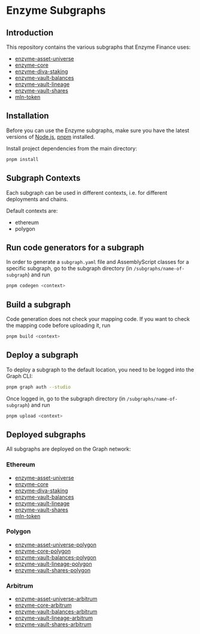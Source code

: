 # Enzyme Subgraphs

## Introduction

This repository contains the various subgraphs that Enzyme Finance uses:

- [enzyme-asset-universe](subgraphs/asset-universe/)
- [enzyme-core](subgraphs/enzyme-core/)
- [enzyme-diva-staking](subgraphs/diva-staking/)
- [enzyme-vault-balances](subgraphs/vault-balances/)
- [enzyme-vault-lineage](subgraphs/vault-lineage/)
- [enzyme-vault-shares](subgraphs/vault-shares/)
- [mln-token](subgraphs/mln-token/)

## Installation

Before you can use the Enzyme subgraphs, make sure you have the latest versions of [Node.js](https://nodejs.org), [pnpm](https://pnpm.io) installed.

Install project dependencies from the main directory:

```sh
pnpm install
```

## Subgraph Contexts

Each subgraph can be used in different contexts, i.e. for different deployments and chains.

Default contexts are:

- ethereum
- polygon

## Run code generators for a subgraph

In order to generate a `subgraph.yaml` file and AssemblyScript classes for a specific subgraph, go to the subgraph directory (in `/subgraphs/name-of-subgraph`) and run

```sh
pnpm codegen <context>
```

## Build a subgraph

Code generation does not check your mapping code. If you want to check the mapping code before uploading it, run

```sh
pnpm build <context>
```

## Deploy a subgraph

To deploy a subgraph to the default location, you need to be logged into the Graph CLI:

```sh
pnpm graph auth --studio
```

Once logged in, go to the subgraph directory (in `/subgraphs/name-of-subgraph`) and run

```sh
pnpm upload <context>
```

## Deployed subgraphs

All subgraphs are deployed on the Graph network:

### Ethereum

- [enzyme-asset-universe](https://thegraph.com/explorer/subgraphs/4ZW3mDNgpDVy68RipQLJxvRw1FReJTfvA7nbB52J4Gjg)
- [enzyme-core](https://thegraph.com/explorer/subgraphs/9DLBBLep5UyU16kUQRvxBCMqko4q9XzuE4XsMMpARhKK)
- [enzyme-diva-staking](https://thegraph.com/explorer/subgraphs/7BwBCYDVsVViTKQjRtbGA63SoCkxQe7XsMYtQYijQyfn)
- [enzyme-vault-balances](https://thegraph.com/explorer/subgraphs/HwR7jTExHWNvQetTxRYEMQ5hywHyUkierAYvnGS7pBUS)
- [enzyme-vault-lineage](https://thegraph.com/explorer/subgraphs/5FdivFcUPmVSqCFkv3jqJh3QYjHjh1ztzd7GHiCAMP1h)
- [enzyme-vault-shares](https://thegraph.com/explorer/subgraphs/6p2L2gQ4Hw4Dh2kxZFDJbcqtbv44vrJbrBEh3EjS7qVo)
- [mln-token](https://thegraph.com/explorer/subgraphs/F76JsnQYRhnyHSs2Hx1NbDpUiDNd2jrqVEqnMx6bgdPk)

### Polygon

- [enzyme-asset-universe-polygon](https://thegraph.com/explorer/subgraphs/6gfWidQ9TBcHLyUPuL343dw8LpvXW7sALPPHpcZi7SKz)
- [enzyme-core-polygon](https://thegraph.com/explorer/subgraphs/GCAHDyqvZBLMwqdb9U7AqWAN4t4TSwR3aXMHDoUUFuRV)
- [enzyme-vault-balances-polygon](https://thegraph.com/explorer/subgraphs/tLbAAASbNgTZuqkVdPMs8RJBXLs9WZS7758t1maT86C)
- [enzyme-vault-lineage-polygon](https://thegraph.com/explorer/subgraphs/hQMwVerKMpt8ChLU33jhZ4GLmcP8q2fBhJzw4JRFq4q)
- [enzyme-vault-shares-polygon](https://thegraph.com/explorer/subgraphs/7Tahv9dmeKKcF2SUeHU3ZN4X52y8KGwPo5UaFidJb1hr)

### Arbitrum

- [enzyme-asset-universe-arbitrum](https://thegraph.com/explorer/subgraphs/J2DQQxBCL5qxzwickTR2YKxVH5Bnr3aUwYdVEYbaYbrJ)
- [enzyme-core-arbitrum](https://thegraph.com/explorer/subgraphs/8UJ5Bkf2eazZhXsAshhzQ2Keibcb8NFHBvXis9pb2C2Y)
- [enzyme-vault-balances-arbitrum](https://thegraph.com/explorer/subgraphs/F6uEWkrjChyqzfA3wdwRTKCBdzQYm9LPCFbaVj3tvudN)
- [enzyme-vault-lineage-arbitrum](https://thegraph.com/explorer/subgraphs/ErvkSrie41cprdwYAnLz7PAN44ZjJoqrLm14SyPvhbHa)
- [enzyme-vault-shares-arbitrum](https://thegraph.com/explorer/subgraphs/8pUZ51EFRYiMMdL5JLdjzYRjG5yqA2zv1KiMRHdrz9EH)
